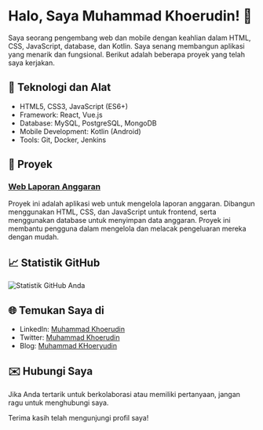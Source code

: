 # Halo, Saya Muhammad Khoerudin! 👋

Saya seorang pengembang web dan mobile dengan keahlian dalam HTML, CSS, JavaScript, database, dan Kotlin. Saya senang membangun aplikasi yang menarik dan fungsional. Berikut adalah beberapa proyek yang telah saya kerjakan.

## 🔧 Teknologi dan Alat
- HTML5, CSS3, JavaScript (ES6+)
- Framework: React, Vue.js
- Database: MySQL, PostgreSQL, MongoDB
- Mobile Development: Kotlin (Android)
- Tools: Git, Docker, Jenkins

## 📂 Proyek
### [Web Laporan Anggaran](https://github.com/kangjoyeuse/web_laporan_anggaran)
Proyek ini adalah aplikasi web untuk mengelola laporan anggaran. Dibangun menggunakan HTML, CSS, dan JavaScript untuk frontend, serta menggunakan database untuk menyimpan data anggaran. Proyek ini membantu pengguna dalam mengelola dan melacak pengeluaran mereka dengan mudah.

## 📈 Statistik GitHub
![Statistik GitHub Anda](https://github-readme-stats.vercel.app/api?username=kangjoyeuse-github&show_icons=true&theme=radical)

## 🌐 Temukan Saya di
- LinkedIn: [Muhammad Khoerudin](link-ke-linkedin)
- Twitter: [Muhammad Khoerudin](link-ke-twitter)
- Blog: [Muhammad KHoeryudin](forcoder.my.id)

## ✉️ Hubungi Saya
Jika Anda tertarik untuk berkolaborasi atau memiliki pertanyaan, jangan ragu untuk menghubungi saya.

Terima kasih telah mengunjungi profil saya!
